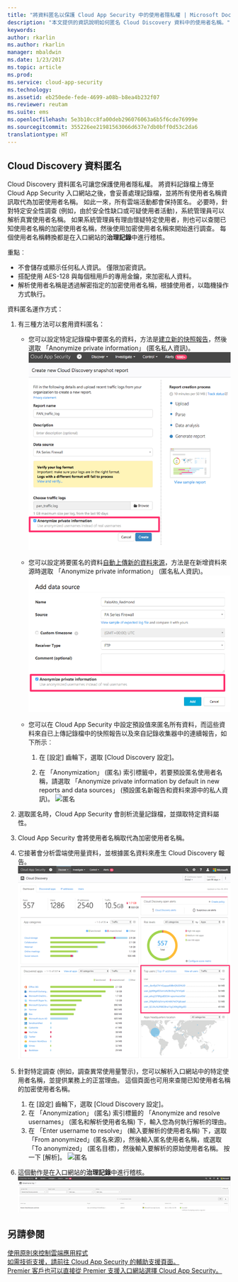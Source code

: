 ```yaml
---
title: "將資料匿名以保護 Cloud App Security 中的使用者隱私權 | Microsoft Docs"
description: "本文提供的資訊說明如何匿名 Cloud Discovery 資料中的使用者名稱。"
keywords: 
author: rkarlin
ms.author: rkarlin
manager: mbaldwin
ms.date: 1/23/2017
ms.topic: article
ms.prod: 
ms.service: cloud-app-security
ms.technology: 
ms.assetid: eb250ede-fede-4699-a08b-b8ea4b232f07
ms.reviewer: reutam
ms.suite: ems
ms.openlocfilehash: 5e3b10cc8fa00deb296076063a6b5f6cde76999e
ms.sourcegitcommit: 355226ee21981563066d637e7db0bff0d53c2da6
translationtype: HT
---
```

## <a name="cloud-discovery-data-anonymization"></a>Cloud Discovery 資料匿名

Cloud Discovery 資料匿名可讓您保護使用者隱私權。 將資料記錄檔上傳至 Cloud App Security 入口網站之後，會妥善處理記錄檔，並將所有使用者名稱資訊取代為加密使用者名稱。 如此一來，所有雲端活動都會保持匿名。 必要時，針對特定安全性調查 (例如，由於安全性缺口或可疑使用者活動)，系統管理員可以解析真實使用者名稱。 如果系統管理員有理由懷疑特定使用者，則也可以查閱已知使用者名稱的加密使用者名稱，然後使用加密使用者名稱來開始進行調查。 每個使用者名稱轉換都是在入口網站的**治理記錄**中進行稽核。

重點︰
-   不會儲存或顯示任何私人資訊。 僅限加密資訊。
-   搭配使用 AES-128 與每個租用戶的專用金鑰，來加密私人資料。
-   解析使用者名稱是透過解密指定的加密使用者名稱，根據使用者，以臨機操作方式執行。


資料匿名運作方式：

1.  有三種方法可以套用資料匿名： 
    
    - 您可以設定特定記錄檔中要匿名的資料，方法是[建立新的快照報告](create-snapshot-cloud-discovery-reports.md)，然後選取 「Anonymize private information」 (匿名私人資訊)。
 ![匿名快照資料](./media/anonymize-log.png)

    - 您可以設定將要匿名的資料[自動上傳新的資料來源](configure-automatic-log-upload-for-continuous-reports.md)，方法是在新增資料來源時選取 「Anonymize private information」 (匿名私人資訊)。  
 ![匿名記錄資料](./media/anonymize-autolog.png)

    - 您可以在 Cloud App Security 中設定預設值來匿名所有資料，而這些資料來自已上傳記錄檔中的快照報告以及來自記錄收集器中的連續報告，如下所示︰
     
        1. 在 [設定] 齒輪下，選取 [Cloud Discovery 設定]。
     
        2. 在 「Anonymization」 (匿名) 索引標籤中，若要預設匿名使用者名稱，請選取 「Anonymize private information by default in new reports and data sources」 (預設匿名新報告和資料來源中的私人資訊)。
  ![匿名](./media/anonymizer.png)
  

2.  選取匿名時，Cloud App Security 會剖析流量記錄檔，並擷取特定資料屬性。
3.  Cloud App Security 會將使用者名稱取代為加密使用者名稱。
4.  它接著會分析雲端使用量資料，並根據匿名資料來產生 Cloud Discovery 報告。
 ![匿名 Cloud Discovery 儀表板](./media/anonymize-dashboard.png)
 

5.  針對特定調查 (例如，調查異常使用量警示)，您可以解析入口網站中的特定使用者名稱，並提供業務上的正當理由。 這個頁面也可用來查閱已知使用者名稱的加密使用者名稱。 

    1. 在 [設定] 齒輪下，選取 [Cloud Discovery 設定]。
    2. 在 「Anonymization」 (匿名) 索引標籤的 「Anonymize and resolve usernames」 (匿名和解析使用者名稱) 下，輸入您為何執行解析的理由。
    3. 在 「Enter username to resolve」 (輸入要解析的使用者名稱) 下，選取 「From anonymized」(匿名來源)，然後輸入匿名使用者名稱，或選取 「To anonymized」 (匿名目標)，然後輸入要解析的原始使用者名稱。 按一下 [解析]。 
![匿名](./media/anonymizer.png)

6.  這個動作是在入口網站的**治理記錄**中進行稽核。 
![匿名](./media/anonymize-gov-log.png)




  
      
## <a name="see-also"></a>另請參閱  
[使用原則來控制雲端應用程式](control-cloud-apps-with-policies.md)   
[如需技術支援，請前往 Cloud App Security 的輔助支援頁面。](http://support.microsoft.com/oas/default.aspx?prid=16031)   
[Premier 客戶也可以直接從 Premier 支援入口網站選擇 Cloud App Security。](https://premier.microsoft.com/)  
    
      
  
